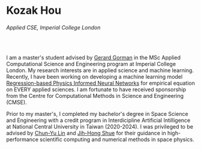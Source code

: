 # Kozak Hou

###### Applied CSE, Imperial College London

<br>

I am a master's student advised by [Gerard Gorman](https://profiles.imperial.ac.uk/g.gorman/about) in the MSc Applied Computational Science and Engineering program at Imperial College London. My research interests are in applied science and machine learning. Recently, I have been working on developing a machine learning model [Regression-based Physics Informed Neural Networks](https://github.com/KozakHou/Reg-PINNs) for empirical equation on EVERY applied sciences. I am fortunate to have received sponsorship from the Centre for Computational Methods in Science and Engineering (CMSE).

Prior to my master's, I completed my bachelor's degree in Space Science and Engineering with a credit program in Interdicipline Artificial Intilligence at National Central University in Taiwan (2020-2024). I was privileged to be advised by [Chun-Yu Lin](https://sites.google.com/site/lincytw/) and [Jih-Hong Shue](http://themis.ss.ncu.edu.tw/e_taiwan_themis.htm) for their guidance in high-performance scientific computing and numerical methods in space physics.

